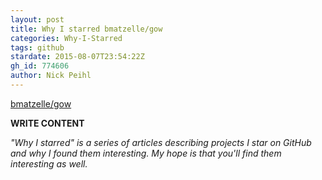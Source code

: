```yaml
---
layout: post
title: Why I starred bmatzelle/gow
categories: Why-I-Starred
tags: github
stardate: 2015-08-07T23:54:22Z
gh_id: 774606
author: Nick Peihl
---
```


[bmatzelle/gow](star.repo.html_url)

**WRITE CONTENT**

*"Why I starred" is a series of articles describing projects I star on GitHub and why I found them interesting. My hope is that you'll find them interesting as well.*

